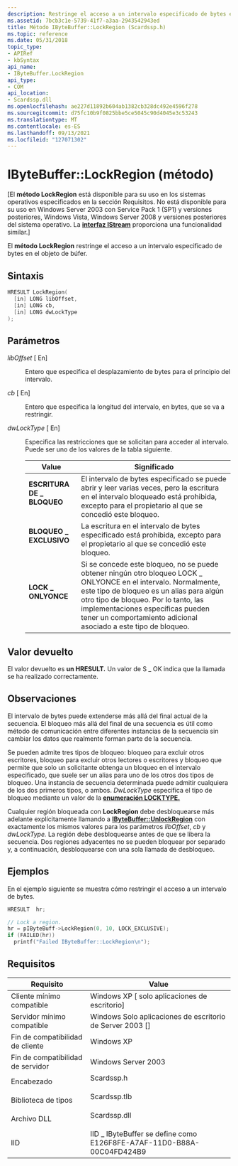 ```yaml
---
description: Restringe el acceso a un intervalo especificado de bytes en el objeto de búfer.
ms.assetid: 7bcb3c1e-5739-41f7-a3aa-2943542943ed
title: Método IByteBuffer::LockRegion (Scardssp.h)
ms.topic: reference
ms.date: 05/31/2018
topic_type:
- APIRef
- kbSyntax
api_name:
- IByteBuffer.LockRegion
api_type:
- COM
api_location:
- Scardssp.dll
ms.openlocfilehash: ae227d11892b604ab1382cb328dc492e4596f278
ms.sourcegitcommit: d75fc10b9f0825bbe5ce5045c90d4045e3c53243
ms.translationtype: MT
ms.contentlocale: es-ES
ms.lasthandoff: 09/13/2021
ms.locfileid: "127071302"
---
```

# <a name="ibytebufferlockregion-method"></a>IByteBuffer::LockRegion (método)

\[El **método LockRegion** está disponible para su uso en los sistemas operativos especificados en la sección Requisitos. No está disponible para su uso en Windows Server 2003 con Service Pack 1 (SP1) y versiones posteriores, Windows Vista, Windows Server 2008 y versiones posteriores del sistema operativo. La [**interfaz IStream**](/windows/desktop/api/objidl/nn-objidl-istream) proporciona una funcionalidad similar.\]

El **método LockRegion** restringe el acceso a un intervalo especificado de bytes en el objeto de búfer.

## <a name="syntax"></a>Sintaxis


```C++
HRESULT LockRegion(
  [in] LONG libOffset,
  [in] LONG cb,
  [in] LONG dwLockType
);
```



## <a name="parameters"></a>Parámetros

<dl> <dt>

*libOffset* \[ En\]
</dt> <dd>

Entero que especifica el desplazamiento de bytes para el principio del intervalo.

</dd> <dt>

*cb* \[ En\]
</dt> <dd>

Entero que especifica la longitud del intervalo, en bytes, que se va a restringir.

</dd> <dt>

*dwLockType* \[ En\]
</dt> <dd>

Especifica las restricciones que se solicitan para acceder al intervalo. Puede ser uno de los valores de la tabla siguiente.



| Value                                                                                                                                                            | Significado                                                                                                                                                                                                                                                 |
|------------------------------------------------------------------------------------------------------------------------------------------------------------------|---------------------------------------------------------------------------------------------------------------------------------------------------------------------------------------------------------------------------------------------------------|
| <span id="LOCK_WRITE"></span><span id="lock_write"></span><dl> <dt>**ESCRITURA DE \_ BLOQUEO**</dt> </dl>             | El intervalo de bytes especificado se puede abrir y leer varias veces, pero la escritura en el intervalo bloqueado está prohibida, excepto para el propietario al que se concedió este bloqueo.<br/>                                                                      |
| <span id="LOCK_EXCLUSIVE"></span><span id="lock_exclusive"></span><dl> <dt>**BLOQUEO \_ EXCLUSIVO**</dt> </dl> | La escritura en el intervalo de bytes especificado está prohibida, excepto para el propietario al que se concedió este bloqueo.<br/>                                                                                                                                       |
| <span id="LOCK_ONLYONCE"></span><span id="lock_onlyonce"></span><dl> <dt>**LOCK \_ ONLYONCE**</dt> </dl>    | Si se concede este bloqueo, no se puede obtener ningún otro bloqueo LOCK \_ ONLYONCE en el intervalo. Normalmente, este tipo de bloqueo es un alias para algún otro tipo de bloqueo. Por lo tanto, las implementaciones específicas pueden tener un comportamiento adicional asociado a este tipo de bloqueo.<br/> |



 

</dd> </dl>

## <a name="return-value"></a>Valor devuelto

El valor devuelto es **un HRESULT.** Un valor de S \_ OK indica que la llamada se ha realizado correctamente.

## <a name="remarks"></a>Observaciones

El intervalo de bytes puede extenderse más allá del final actual de la secuencia. El bloqueo más allá del final de una secuencia es útil como método de comunicación entre diferentes instancias de la secuencia sin cambiar los datos que realmente forman parte de la secuencia.

Se pueden admite tres tipos de bloqueo: bloqueo para excluir otros escritores, bloqueo para excluir otros lectores o escritores y bloqueo que permite que solo un solicitante obtenga un bloqueo en el intervalo especificado, que suele ser un alias para uno de los otros dos tipos de bloqueo. Una instancia de secuencia determinada puede admitir cualquiera de los dos primeros tipos, o ambos. *DwLockType* especifica el tipo de bloqueo mediante un valor de la [**enumeración LOCKTYPE.**](/windows/win32/api/objidl/ne-objidl-locktype)

Cualquier región bloqueada con **LockRegion** debe desbloquearse más adelante explícitamente llamando a [**IByteBuffer::UnlockRegion**](ibytebuffer-unlockregion.md) con exactamente los mismos valores para los parámetros *libOffset*, *cb* y *dwLockType.* La región debe desbloquearse antes de que se libera la secuencia. Dos regiones adyacentes no se pueden bloquear por separado y, a continuación, desbloquearse con una sola llamada de desbloqueo.

## <a name="examples"></a>Ejemplos

En el ejemplo siguiente se muestra cómo restringir el acceso a un intervalo de bytes.


```C++
HRESULT  hr;

// Lock a region.
hr = pIByteBuff->LockRegion(0, 10, LOCK_EXCLUSIVE);
if (FAILED(hr))
  printf("Failed IByteBuffer::LockRegion\n");
```



## <a name="requirements"></a>Requisitos



| Requisito | Value |
|-------------------------------------|-----------------------------------------------------------------------------------------|
| Cliente mínimo compatible<br/> | Windows XP \[ solo aplicaciones de escritorio\]<br/>                                             |
| Servidor mínimo compatible<br/> | Windows Solo aplicaciones de escritorio de Server 2003 \[\]<br/>                                    |
| Fin de compatibilidad de cliente<br/>    | Windows XP<br/>                                                                   |
| Fin de compatibilidad de servidor<br/>    | Windows Server 2003<br/>                                                          |
| Encabezado<br/>                   | <dl> <dt>Scardssp.h</dt> </dl>   |
| Biblioteca de tipos<br/>             | <dl> <dt>Scardssp.tlb</dt> </dl> |
| Archivo DLL<br/>                      | <dl> <dt>Scardssp.dll</dt> </dl> |
| IID<br/>                      | IID \_ IByteBuffer se define como E126F8FE-A7AF-11D0-B88A-00C04FD424B9<br/>          |



 

